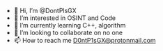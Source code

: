 - 👋 Hi, I’m @DontPlsGX
- 👀 I’m interested in OSINT and Code
- 🌱 I’m currently learning C++, algorithm
- 💞️ I’m looking to collaborate on no one
- 📫 How to reach me D0ntP1sGX@protonmail.com

<!---
DontPlsGX/DontPlsGX is a ✨ special ✨ repository because its `README.md` (this file) appears on your GitHub profile.
You can click the Preview link to take a look at your changes.
--->
